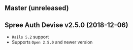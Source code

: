 ## Master (unreleased)

## Spree Auth Devise v2.5.0 (2018-12-06)

* `Rails 5.2` support
* Supports `Open 2.5.0` and newer version
